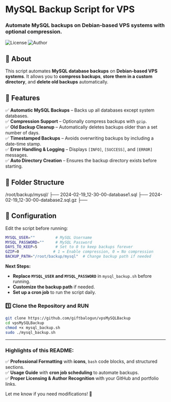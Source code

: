 # MySQL Backup Script for VPS

### Automate MySQL backups on Debian-based VPS systems with optional compression.

![License](https://img.shields.io/badge/license-MIT-blue.svg)
![Author](https://img.shields.io/badge/author-Gift%20Balogun-brightgreen)

## 📌 About

This script automates **MySQL database backups** on **Debian-based VPS systems**. It allows you to **compress backups**, **store them in a custom directory**, and **delete old backups** automatically.

## 🚀 Features

✅ **Automatic MySQL Backups** – Backs up all databases except system databases.  
✅ **Compression Support** – Optionally compress backups with `gzip`.  
✅ **Old Backup Cleanup** – Automatically deletes backups older than a set number of days.  
✅ **Timestamped Backups** – Avoids overwriting backups by including a date-time stamp.  
✅ **Error Handling & Logging** – Displays `[INFO]`, `[SUCCESS]`, and `[ERROR]` messages.  
✅ **Auto Directory Creation** – Ensures the backup directory exists before starting.  

## 📂 Folder Structure
/root/backup/mysql/ ├── 2024-02-19_12-30-00-database1.sql ├── 2024-02-19_12-30-00-database2.sql.gz ├── 

## 🔧 Configuration

Edit the script before running:

```bash
MYSQL_USER=""         # MySQL Username
MYSQL_PASSWORD=""     # MySQL Password
DAYS_TO_KEEP=5        # Set to 0 to keep backups forever
GZIP=0               # 1 = Enable compression, 0 = No compression
BACKUP_PATH="/root/backup/mysql"  # Change backup path if needed
```

**Next Steps:**  
- **Replace `MYSQL_USER` and `MYSQL_PASSWORD`** in `mysql_backup.sh` before running.  
- **Customize the backup path** if needed.  
- **Set up a cron job** to run the script daily.  


### 1️⃣ Clone the Repository and RUN
```bash
git clone https://github.com/giftbalogun/vpsMySQLBackup
cd vpsMySQLBackup
chmod +x mysql_backup.sh
sudo ./mysql_backup.sh
```

---
### **Highlights of this README:**
✅ **Professional Formatting** with **icons**, `bash` code blocks, and structured sections.  
✅ **Usage Guide** with **cron job scheduling** to automate backups.  
✅ **Proper Licensing & Author Recognition** with your GitHub and portfolio links.  


Let me know if you need modifications! 🚀

